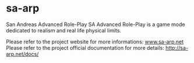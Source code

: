 # sa-arp
San Andreas Advanced Role-Play
SA Advanced Role-Play is a game mode dedicated to realism and real life physical limits. 

Please refer to the project website for more informations: www.sa-arp.net
Please refer to the project official documentation for more details: http://sa-arp.net/docs/
